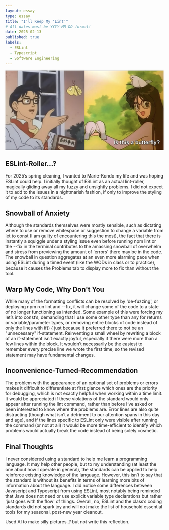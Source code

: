 ```yaml
---
layout: essay
type: essay
title: "I'll Keep My 'Lint'"
# All dates must be YYYY-MM-DD format!
date: 2025-02-13
published: true
labels:
  - ESLint
  - Typescript
  - Software Engineering
---
```


<div class="text-center p-4"><img width="600px" src="../img/pigeon.png"></div>  

## ESLint-Roller...?

For 2025’s spring cleaning, I wanted to Marie-Kondo my life and was hoping ESLint could help. I initially thought of ESLint as an actual lint-roller, magically gliding away all my fuzzy and unsightly problems. I did not expect it to add to the issues in a nightmarish fashion, if only to improve the styling of my code to its standards. 

## Snowball of Anxiety

Although the standards themselves were mostly sensible, such as dictating where to use or remove whitespace or suggestion to change a variable from let to const (I am guilty of encountering this the most), the fact that there is instantly a squiggle under a styling issue even before running npm lint or the --fix in the terminal contributes to the amassing snowball of overwhelm and stress from previewing the amount of 'errors'  there may be in the code. The snowball in question aggregates at an even more alarming pace when using ESLint during a timed event (like the WODs in class or to practice), because it causes the Problems tab to display more to fix than without the tool. 

## Warp My Code, Why Don't You

While many of the formatting conflicts can be resolved by 'de-fuzzing', or deploying npm run lint and --fix, it will change some of the code to a state of no longer functioning as intended. Some example of this were forcing my let’s into const’s, demanding that I use some other type than any for returns or variable/parameter types, or removing entire blocks of code instead of only the lines with if() {  just because it preferred there to not be an "unnecessary" if-statement. Reinventing a small wheel by rewriting a block of an if-statement isn’t exactly joyful, especially if there were more than a few lines within the block. It wouldn’t necessarily be the easiest to remember every precise line we wrote the first time, so the revised statement may have fundamental changes. 

## Inconvenience-Turned-Recommendation

The problem with the appearance of an optional set of problems or errors makes it difficult to differentiate at first glance which ones are the priority for debugging, which is not exactly helpful when working within a time limit. It would be appreciated if these violations of the standard would only appear after running the lint command, rather than before I’ve asked or been interested to know where the problems are. Error lines are also quite distracting (though what isn’t a detriment to our attention spans in this day and age), and if the lines specific to ESLint only were visible after running the command (or not at all) it would be more 
time-efficient to identify which problems would actually break the code instead of being solely cosmetic. 

## Final Thoughts

I never considered using a standard to help me learn a programming language. It may help other people, but to my understanding (at least the one about how I operate in general), the standards can be applied to help reinforce existing knowledge of the language. However, this isn’t to say that the standard is without its benefits in terms of learning more bits of information about the language. I did notice some differences between Javascript and Typescript from using ESLint, most notably being reminded that Java does not need or use explicit variable type declarations but rather 'just goes with the flow' of things. Overall, no, ESLint and the class’s coding standards did not spark joy and will not make the list of household essential tools for my seasonal, post-new year cleanout. 

Used AI to make silly pictures..? but not write this reflection.
